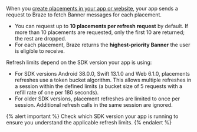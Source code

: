 When you [create placements in your app or website]({{site.baseurl}}/developer_guide/banners/placements/#requestBannersRefresh), your app sends a request to Braze to fetch Banner messages for each placement.  

- You can request up to **10 placements per refresh request** by default. If more than 10 placements are requested, only the first 10 are returned; the rest are dropped.  
- For each placement, Braze returns the **highest-priority Banner** the user is eligible to receive.

Refresh limits depend on the SDK version your app is using:
- For SDK versions Android 38.0.0, Swift 13.1.0 and Web 6.1.0, placements refreshes use a token bucket algorithm. This allows multiple refreshes in a session within the defined limits (a bucket size of 5 requests with a refill rate of one per 180 seconds).
- For older SDK versions, placement refreshes are limited to once per session. Additional refresh calls in the same session are ignored.

{% alert important %}
Check which SDK version your app is running to ensure you understand the applicable refresh limits.
{% endalert %}
